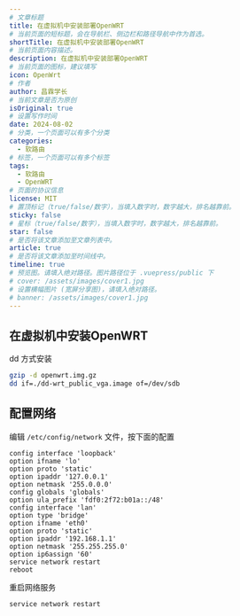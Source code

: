 ```yaml
---
# 文章标题
title: 在虚拟机中安装部署OpenWRT
# 当前页面的短标题，会在导航栏、侧边栏和路径导航中作为首选。
shortTitle: 在虚拟机中安装部署OpenWRT
# 当前页面内容描述。
description: 在虚拟机中安装部署OpenWRT
# 当前页面的图标，建议填写
icon: OpenWrt
# 作者
author: 昌霖学长
# 当前文章是否为原创
isOriginal: true
# 设置写作时间
date: 2024-08-02
# 分类，一个页面可以有多个分类
categories: 
  - 软路由
# 标签，一个页面可以有多个标签
tags: 
  - 软路由
  - OpenWRT
# 页面的协议信息
license: MIT 
# 置顶标记（true/false/数字），当填入数字时，数字越大，排名越靠前。
sticky: false
# 星标（true/false/数字），当填入数字时，数字越大，排名越靠前。
star: false
# 是否将该文章添加至文章列表中。
article: true
# 是否将该文章添加至时间线中。
timeline: true
# 预览图。请填入绝对路径。图片路径位于 .vuepress/public 下
# cover: /assets/images/cover1.jpg
# 设置横幅图片 (宽屏分享图)，请填入绝对路径。
# banner: /assets/images/cover1.jpg
---
```


## 在虚拟机中安装OpenWRT

dd 方式安装

```bash
gzip -d openwrt.img.gz
dd if=./dd-wrt_public_vga.image of=/dev/sdb
```

## 配置网络

编辑 `/etc/config/network` 文件，按下面的配置

```ssh-config title="/etc/config/network"
config interface 'loopback'
option ifname 'lo'
option proto 'static'
option ipaddr '127.0.0.1'
option netmask '255.0.0.0'
config globals 'globals'
option ula_prefix 'fdf0:2f72:b01a::/48'
config interface 'lan'
option type 'bridge'
option ifname 'eth0'
option proto 'static'
option ipaddr '192.168.1.1'
option netmask '255.255.255.0'
option ip6assign '60'
service network restart
reboot
```

重启网络服务

```bash
service network restart
```
